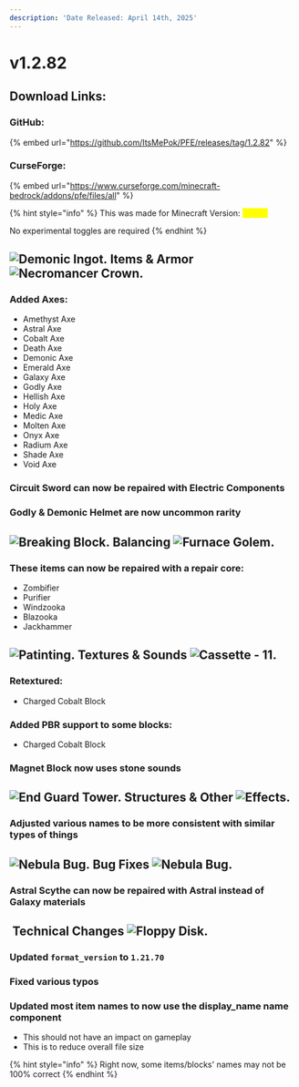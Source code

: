 ```yaml
---
description: 'Date Released: April 14th, 2025'
---
```


# v1.2.82

## Download Links:

### GitHub:

{% embed url="https://github.com/ItsMePok/PFE/releases/tag/1.2.82" %}

### CurseForge:

{% embed url="https://www.curseforge.com/minecraft-bedrock/addons/pfe/files/all" %}

{% hint style="info" %}
This was made for Minecraft Version: <mark style="color:yellow;">1.21.70</mark>

No experimental toggles are required
{% endhint %}

## <img src="https://github.com/user-attachments/assets/2332c89f-38d6-4a08-944a-9421758259aa" alt="Demonic Ingot." data-size="line"> **Items & Armor** <img src="https://github.com/user-attachments/assets/f4ee359f-7a23-44ba-8981-6c5bbdac1725" alt="Necromancer Crown." data-size="line">

### Added Axes:

* Amethyst Axe
* Astral Axe
* Cobalt Axe
* Death Axe
* Demonic Axe
* Emerald Axe
* Galaxy Axe
* Godly Axe
* Hellish Axe
* Holy Axe
* Medic Axe
* Molten Axe
* Onyx Axe
* Radium Axe
* Shade Axe
* Void Axe

### Circuit Sword can now be repaired with Electric Components

### Godly & Demonic Helmet are now uncommon rarity

## <img src="https://github.com/user-attachments/assets/d1e653c0-4330-48e7-afc4-19c7eb52cb95" alt="Breaking Block." data-size="line"> **Balancing** <img src="https://github.com/user-attachments/assets/928dc5bb-5e1a-4c1d-a92c-309b8e397a9a" alt="Furnace Golem." data-size="line">

### These items can now be repaired with a repair core:

* Zombifier
* Purifier
* Windzooka
* Blazooka
* Jackhammer

## <img src="https://minecraft.wiki/images/thumb/Painting_JE2_BE2.png/150px-Painting_JE2_BE2.png?45334" alt="Patinting." data-size="line"> **Textures & Sounds**﻿﻿ <picture><source srcset="https://github.com/user-attachments/assets/34b07696-af86-4a48-bf19-a97ab0dc4516" media="(prefers-color-scheme: dark)"><img src="https://github.com/user-attachments/assets/2899fc15-710e-4530-a3f3-17b87699a2a6" alt="Cassette - 11." data-size="line"></picture>

### Retextured:

* Charged Cobalt Block

### Added PBR support to some blocks:

* Charged Cobalt Block

### Magnet Block now uses stone sounds

## <img src="https://github.com/user-attachments/assets/5343169a-ca09-4e79-b623-7efddc0a2fac" alt="End Guard Tower." data-size="line"> Structures & Other <img src="https://github.com/user-attachments/assets/53329be8-f7e5-4c01-b7e4-a27b567c7998" alt="Effects." data-size="line">

### Adjusted various names to be more consistent with similar types of things

## <img src="https://github.com/user-attachments/assets/67865697-1f10-48c2-a6fa-f8f0709bea94" alt="Nebula Bug." data-size="line"> **Bug Fixes**  <img src="https://github.com/user-attachments/assets/67865697-1f10-48c2-a6fa-f8f0709bea94" alt="Nebula Bug." data-size="line">

### Astral Scythe can now be repaired with Astral instead of Galaxy materials

## <img src="https://github.com/user-attachments/assets/a7627a43-c3d4-4924-8a95-c87394c7d164" alt="" data-size="line"> **Technical Changes** <img src="https://github.com/user-attachments/assets/0fbe80d0-461d-4d9b-9e3b-bb232be4644f" alt="Floppy Disk." data-size="line">

### Updated `format_version` to `1.21.70`

### Fixed various typos

### Updated most item names to now use the display\_name name component

* This should not have an impact on gameplay
* This is to reduce overall file size

{% hint style="info" %}
Right now, some items/blocks' names may not be 100% correct
{% endhint %}
